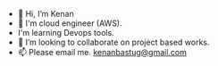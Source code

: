 - 👋 Hi, I’m Kenan
- 🌱 I'm cloud engineer (AWS).
-    I'm learning Devops tools.
- 💞️ I’m looking to collaborate on project based works.
- 📫 Please email me. kenanbastug@gmail.com
